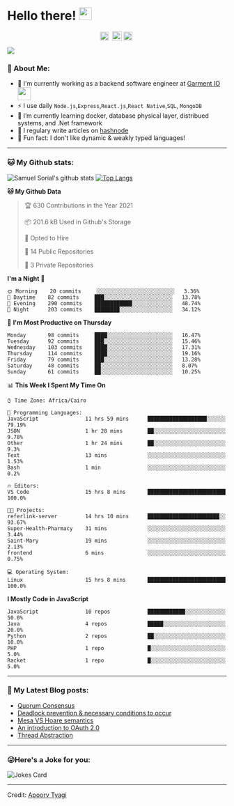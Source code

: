 # Hello there! <img src="https://github.com/TheDudeThatCode/TheDudeThatCode/blob/master/Assets/Hi.gif" width="29px">
<p align="center">
<a href="https://www.linkedin.com/in/samuel-sorial/" target="blank"><img align="center" src="https://cdn.jsdelivr.net/npm/simple-icons@3.0.1/icons/linkedin.svg" alt="samuel_linkedin" height="20" width="20" /></a>&nbsp;
<a href="https://stackoverflow.com/users/13089670/samuel-sorial"><img align="center" alt="Samuel Sorial stack over flow" width="22px" src="https://cdn.jsdelivr.net/npm/simple-icons@3.0.1/icons/stackoverflow.svg" /></a>
<a href="https://twitter.com/samolaaaa" target="blank"><img align="center" src="https://cdn.jsdelivr.net/npm/simple-icons@3.0.1/icons/twitter.svg" alt="samuel_twitter" height="20" width="20" /></a>&nbsp;
</p>


![](https://camo.githubusercontent.com/992babdffd8c74a1502de375fbdf7e4d54773242/68747470733a2f2f6d656469612e67697068792e636f6d2f6d656469612f53576f536b4e36447854737a71494b4571762f67697068792e676966)

### 🤵 About Me:
- 🏦 I'm currently working as a backend software engineer at [Garment IO](https://garment.io)
      <img src="https://media.giphy.com/media/WUlplcMpOCEmTGBtBW/giphy.gif" width="30">
- ⚡ I use daily ```Node.js```,```Express```,```React.js```,```React Native```,```SQL```, ```MongoDB```
- 🌱 I’m currently learning docker, database physical layer, distribued systems, and .Net framework
- 📝 I regulary write articles on [hashnode](https://samuelsorial.tech/)
- 🤔 Fun fact: I don't like dynamic & weakly typed languages!

---
### 🐱 My Github stats:
![Samuel Sorial's github stats](https://github-readme-stats.vercel.app/api?username=samuel-sorial&show_icons=true&title_color=ffc857&icon_color=8ac926&text_color=daf7dc&bg_color=151515&hide=["stars"])
[![Top Langs](https://github-readme-stats.vercel.app/api/top-langs/?username=samuel-sorial&layout=compact&text_color=daf7dc&bg_color=151515)](https://github.com/anuraghazra/github-readme-stats)

<!--START_SECTION:waka-->
**🐱 My Github Data** 

> 🏆 630 Contributions in the Year 2021
 > 
> 📦 201.6 kB Used in Github's Storage 
 > 
> 💼 Opted to Hire
 > 
> 📜 14 Public Repositories 
 > 
> 🔑 3 Private Repositories  
 > 
**I'm a Night 🦉** 

```text
🌞 Morning    20 commits     ░░░░░░░░░░░░░░░░░░░░░░░░░   3.36% 
🌆 Daytime    82 commits     ███░░░░░░░░░░░░░░░░░░░░░░   13.78% 
🌃 Evening    290 commits    ████████████░░░░░░░░░░░░░   48.74% 
🌙 Night      203 commits    ████████░░░░░░░░░░░░░░░░░   34.12%

```
📅 **I'm Most Productive on Thursday** 

```text
Monday       98 commits     ████░░░░░░░░░░░░░░░░░░░░░   16.47% 
Tuesday      92 commits     ███░░░░░░░░░░░░░░░░░░░░░░   15.46% 
Wednesday    103 commits    ████░░░░░░░░░░░░░░░░░░░░░   17.31% 
Thursday     114 commits    ████░░░░░░░░░░░░░░░░░░░░░   19.16% 
Friday       79 commits     ███░░░░░░░░░░░░░░░░░░░░░░   13.28% 
Saturday     48 commits     ██░░░░░░░░░░░░░░░░░░░░░░░   8.07% 
Sunday       61 commits     ██░░░░░░░░░░░░░░░░░░░░░░░   10.25%

```


📊 **This Week I Spent My Time On** 

```text
⌚︎ Time Zone: Africa/Cairo

💬 Programming Languages: 
JavaScript               11 hrs 59 mins      ███████████████████░░░░░░   79.19% 
JSON                     1 hr 28 mins        ██░░░░░░░░░░░░░░░░░░░░░░░   9.78% 
Other                    1 hr 24 mins        ██░░░░░░░░░░░░░░░░░░░░░░░   9.3% 
Text                     13 mins             ░░░░░░░░░░░░░░░░░░░░░░░░░   1.53% 
Bash                     1 min               ░░░░░░░░░░░░░░░░░░░░░░░░░   0.2%

🔥 Editors: 
VS Code                  15 hrs 8 mins       █████████████████████████   100.0%

🐱‍💻 Projects: 
referlink-server         14 hrs 10 mins      ███████████████████████░░   93.67% 
Super-Health-Pharmacy    31 mins             ░░░░░░░░░░░░░░░░░░░░░░░░░   3.44% 
Saint-Mary               19 mins             ░░░░░░░░░░░░░░░░░░░░░░░░░   2.13% 
frontend                 6 mins              ░░░░░░░░░░░░░░░░░░░░░░░░░   0.75%

💻 Operating System: 
Linux                    15 hrs 8 mins       █████████████████████████   100.0%

```

**I Mostly Code in JavaScript** 

```text
JavaScript               10 repos            ████████████░░░░░░░░░░░░░   50.0% 
Java                     4 repos             █████░░░░░░░░░░░░░░░░░░░░   20.0% 
Python                   2 repos             ██░░░░░░░░░░░░░░░░░░░░░░░   10.0% 
PHP                      1 repo              █░░░░░░░░░░░░░░░░░░░░░░░░   5.0% 
Racket                   1 repo              █░░░░░░░░░░░░░░░░░░░░░░░░   5.0%

```



<!--END_SECTION:waka-->

---

### 📕 My Latest Blog posts:
<!-- BLOG-POST-LIST:START -->
- [Quorum Consensus](https://samuelsorial.tech/quorum-consensus)
- [Deadlock prevention & necessary conditions to occur](https://samuelsorial.tech/deadlock-prevention-and-necessary-conditions-to-occur)
- [Mesa VS Hoare semantics](https://samuelsorial.tech/mesa-vs-hoare-semantics)
- [An introduction to OAuth 2.0](https://samuelsorial.tech/an-introduction-to-oauth-20)
- [Thread Abstraction](https://samuelsorial.tech/thread-abstraction)
<!-- BLOG-POST-LIST:END -->
---

### 😜Here's a Joke for you:
<img src="https://readme-jokes.vercel.app/api" alt="Jokes Card" />

----

Credit: [Apoorv Tyagi](https://github.com/ApoorvTyagi)

